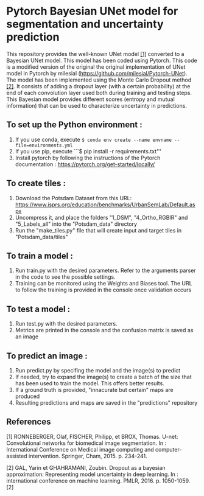 # Pytorch Bayesian UNet model for segmentation and uncertainty prediction 

This repository provides the well-known UNet model [[1]](#1) converted to a Bayesian UNet model.
This model has been coded using Pytorch. This code is a modified version of the original the original implementation of UNet model in Pytorch by milesial (https://github.com/milesial/Pytorch-UNet).
The model has been implemented using the Monte Carlo Dropout method [[2]](#2).
It consists of adding a dropout layer (with a certain probability) at the end of each convolution layer used both during training and testing steps.
This Bayesian model provides different scores (entropy and mutual information) that can be used to characterize uncertainty in predictions. 

## To set up the Python environment : 
1.	If you use conda, execute ```$ conda env create --name envname --file=environments.yml```
2.	If you use pip, execute ```$ pip install -r requirements.txt'''
3.	Install pytorch by following the instructions of the Pytorch documentation : 		https://pytorch.org/get-started/locally/

## To create tiles : 
1.	Download the Potsdam Dataset from this URL:
	https://www.isprs.org/education/benchmarks/UrbanSemLab/Default.aspx
2.	Uncompress it, and place the folders "1_DSM", "4_Ortho_RGBIR" and "5_Labels_all" 
	into the "Potsdam_data" directory
3.	Run the "make_tiles.py" file that will create input and target tiles in 			"Potsdam_data/tiles"

## To train a model :
1.	Run train.py with the desired parameters. 
	Refer to the arguments parser in the code to see the possible settings.
2.	Training can be monitored using the Weights and Biases tool.
	The URL to follow the training is provided in the console once validation occurs

## To test a model :
1.	Run test.py with the desired parameters. 
2.	Metrics are printed in the console and the confusion matrix is saved as an image

## To predict an image :
1.	Run predict.py by specifing the model and the image(s) to predict
2.	If needed, try to expand the image(s) to create a batch of the size that has been used to train the model.
	This offers better results.
3.	If a ground truth is provided, "innacurate but certain" maps are produced
4.	Resulting predictions and maps are saved in the "predictions" repository


## References

<a id="1">[1]</a>  RONNEBERGER, Olaf, FISCHER, Philipp, et BROX, Thomas. U-net: Convolutional networks for biomedical image segmentation. In : International Conference on Medical image computing and computer-assisted intervention. Springer, Cham, 2015. p. 234-241. 

<a id="2">[2]</a> GAL, Yarin et GHAHRAMANI, Zoubin. Dropout as a bayesian approximation: Representing model uncertainty in deep learning. In : international conference on machine learning. PMLR, 2016. p. 1050-1059. [2]
